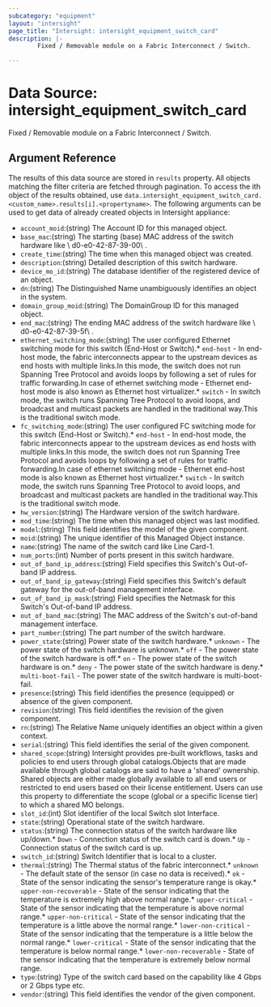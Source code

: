 ```yaml
---
subcategory: "equipment"
layout: "intersight"
page_title: "Intersight: intersight_equipment_switch_card"
description: |-
        Fixed / Removable module on a Fabric Interconnect / Switch.

---
```


# Data Source: intersight_equipment_switch_card
Fixed / Removable module on a Fabric Interconnect / Switch.
## Argument Reference
The results of this data source are stored in `results` property.
All objects matching the filter criteria are fetched through pagination.
To access the ith object of the results obtained, use `data.intersight_equipment_switch_card.<custom_name>.results[i].<propertyname>`.
The following arguments can be used to get data of already created objects in Intersight appliance:
* `account_moid`:(string) The Account ID for this managed object. 
* `base_mac`:(string) The starting (base) MAC address of the switch hardware like \ d0-e0-42-87-39-00\ . 
* `create_time`:(string) The time when this managed object was created. 
* `description`:(string) Detailed description of this switch hardware. 
* `device_mo_id`:(string) The database identifier of the registered device of an object. 
* `dn`:(string) The Distinguished Name unambiguously identifies an object in the system. 
* `domain_group_moid`:(string) The DomainGroup ID for this managed object. 
* `end_mac`:(string) The ending MAC address of the switch hardware like \ d0-e0-42-87-39-5f\ . 
* `ethernet_switching_mode`:(string) The user configured Ethernet switching mode for this switch (End-Host or Switch).* `end-host` - In end-host mode, the fabric interconnects appear to the upstream devices as end hosts with multiple links.In this mode, the switch does not run Spanning Tree Protocol and avoids loops by following a set of rules for traffic forwarding.In case of ethernet switching mode - Ethernet end-host mode is also known as Ethernet host virtualizer.* `switch` - In switch mode, the switch runs Spanning Tree Protocol to avoid loops, and broadcast and multicast packets are handled in the traditional way.This is the traditional switch mode. 
* `fc_switching_mode`:(string) The user configured FC switching mode for this switch (End-Host or Switch).* `end-host` - In end-host mode, the fabric interconnects appear to the upstream devices as end hosts with multiple links.In this mode, the switch does not run Spanning Tree Protocol and avoids loops by following a set of rules for traffic forwarding.In case of ethernet switching mode - Ethernet end-host mode is also known as Ethernet host virtualizer.* `switch` - In switch mode, the switch runs Spanning Tree Protocol to avoid loops, and broadcast and multicast packets are handled in the traditional way.This is the traditional switch mode. 
* `hw_version`:(string) The Hardware version of the switch hardware. 
* `mod_time`:(string) The time when this managed object was last modified. 
* `model`:(string) This field identifies the model of the given component. 
* `moid`:(string) The unique identifier of this Managed Object instance. 
* `name`:(string) The name of the switch card like Line Card-1. 
* `num_ports`:(int) Number of ports present in this switch hardware. 
* `out_of_band_ip_address`:(string) Field specifies this Switch's Out-of-band IP address. 
* `out_of_band_ip_gateway`:(string) Field specifies this Switch's default gateway for the out-of-band management interface. 
* `out_of_band_ip_mask`:(string) Field specifies the Netmask for this Switch's Out-of-band IP address. 
* `out_of_band_mac`:(string) The MAC address of the Switch's out-of-band management interface. 
* `part_number`:(string) The part number of the switch hardware. 
* `power_state`:(string) Power state of the switch hardware.* `unknown` - The power state of the switch hardware is unknown.* `off` - The power state of the switch hardware is off.* `on` - The power state of the switch hardware is on.* `deny` - The power state of the switch hardware is deny.* `multi-boot-fail` - The power state of the switch hardware is multi-boot-fail. 
* `presence`:(string) This field identifies the presence (equipped) or absence of the given component. 
* `revision`:(string) This field identifies the revision of the given component. 
* `rn`:(string) The Relative Name uniquely identifies an object within a given context. 
* `serial`:(string) This field identifies the serial of the given component. 
* `shared_scope`:(string) Intersight provides pre-built workflows, tasks and policies to end users through global catalogs.Objects that are made available through global catalogs are said to have a 'shared' ownership. Shared objects are either made globally available to all end users or restricted to end users based on their license entitlement. Users can use this property to differentiate the scope (global or a specific license tier) to which a shared MO belongs. 
* `slot_id`:(int) Slot identifier of the local Switch slot Interface. 
* `state`:(string) Operational state of the switch hardware. 
* `status`:(string) The connection status of the switch hardware like up/down.* `Down` - Connection status of the switch card is down.* `Up` - Connection status of the switch card is up. 
* `switch_id`:(string) Switch Identifier that is local to a cluster. 
* `thermal`:(string) The Thermal status of the fabric interconnect.* `unknown` - The default state of the sensor (in case no data is received).* `ok` - State of the sensor indicating the sensor's temperature range is okay.* `upper-non-recoverable` - State of the sensor indicating that the temperature is extremely high above normal range.* `upper-critical` - State of the sensor indicating that the temperature is above normal range.* `upper-non-critical` - State of the sensor indicating that the temperature is a little above the normal range.* `lower-non-critical` - State of the sensor indicating that the temperature is a little below the normal range.* `lower-critical` - State of the sensor indicating that the temperature is below normal range.* `lower-non-recoverable` - State of the sensor indicating that the temperature is extremely below normal range. 
* `type`:(string) Type of the switch card based on the capability like 4 Gbps or 2 Gbps type etc. 
* `vendor`:(string) This field identifies the vendor of the given component. 
 
